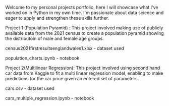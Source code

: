 Welcome to my personal projects portfolio, here I will showcase what I've worked on in Python in my own time. I'm passionate about data science and eager to apply and strengthen these skills further. 

Project 1 (Population Pyramid) :
  This project involved making use of publicly available data from the 2021 census to create a population pyramid showing the distributoin of male and female age groups. 
  
  census2021firstresultsenglandwales1.xlsx - dataset used 
  
  population_charts.ipynb - notebook

Project 2(Multilinear Regression):
  This project involved using second hand car data from Kaggle to fit a multi linear regression model, enabling to make predictions for the car price given an entered set of parameters.
  
  cars.csv - dataset used 
  
  cars_multiple_regression.ipynb - notebook
